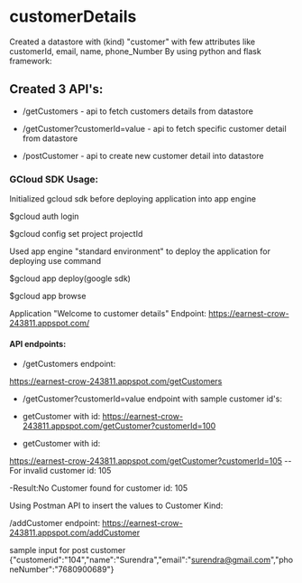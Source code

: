 # customerDetails

Created a datastore with (kind) "customer" with few attributes like customerId, email, name, phone_Number
By using python and flask framework:

## Created 3 API's:

- /getCustomers - api to fetch customers details from datastore

- /getCustomer?customerId=value - api to fetch specific customer detail from datastore

- /postCustomer - api to create new customer detail into datastore

### GCloud SDK Usage: 
Initialized gcloud sdk before deploying application into app engine

$gcloud auth login

$gcloud config set project projectId

Used app engine "standard environment" to deploy the application for deploying use command

$gcloud app deploy(google sdk)

$gcloud app browse

Application "Welcome to customer details" Endpoint: https://earnest-crow-243811.appspot.com/

#### API endpoints:

- /getCustomers endpoint: 

https://earnest-crow-243811.appspot.com/getCustomers

- /getCustomer?customerId=value endpoint with sample customer id's:


- getCustomer with id:
https://earnest-crow-243811.appspot.com/getCustomer?customerId=100


- getCustomer with id:

https://earnest-crow-243811.appspot.com/getCustomer?customerId=105  --For invalid customer id: 105

-Result:No Customer found for customer id: 105


Using Postman API to insert the values to Customer Kind:

/addCustomer endpoint: https://earnest-crow-243811.appspot.com/addCustomer

sample input for post customer {"customerid":"104","name":"Surendra","email":"surendra@gmail.com","phoneNumber":"7680900689"}
